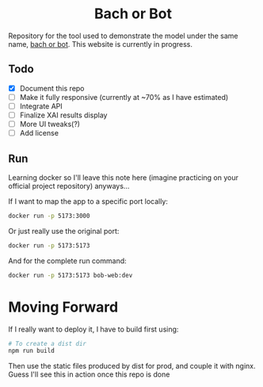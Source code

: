 <h1 align="center">Bach or Bot</h1>

Repository for the tool used to demonstrate the model under the same name, <a href="https://github.com/krislette/bach-or-bot"> bach or bot</a>. This website is currently in progress.

## Todo

- [x] Document this repo
- [ ] Make it fully responsive (currently at ~70% as I have estimated)
- [ ] Integrate API
- [ ] Finalize XAI results display
- [ ] More UI tweaks(?)
- [ ] Add license

## Run

Learning docker so I'll leave this note here (imagine practicing on your official project repository) anyways...

If I want to map the app to a specific port locally:

```bash
docker run -p 5173:3000
```

Or just really use the original port:

```bash
docker run -p 5173:5173
```

And for the complete run command:

```bash
docker run -p 5173:5173 bob-web:dev
```

# Moving Forward

If I really want to deploy it, I have to build first using:

```bash
# To create a dist dir
npm run build
```

Then use the static files produced by dist for prod, and couple it with nginx. Guess I'll see this in action once this repo is done
